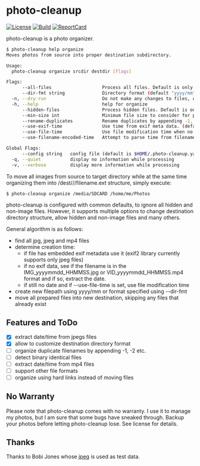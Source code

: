 photo-cleanup
=============

[![License][License-Image]][License-Url]
[![Build][Build-Status-Image]][Build-Status-Url]
[![ReportCard][ReportCard-Image]][ReportCard-Url]

photo-cleanup is a photo organizer.

```bash
$ photo-cleanup help organize
Moves photos from source into proper destination subdirectory.

Usage:
  photo-cleanup organize srcdir destdir [flags]

Flags:
      --all-files                   Process all files. Default is only images (jpg).
      --dir-fmt string              Directory format (default "yyyy/mm")
  -n, --dry-run                     Do not make any changes to files, only show what would happen.
  -h, --help                        help for organize
      --hidden-files                Process hidden files. Default is only normal files.
      --min-size int                Minimum file size to consider for processing.
      --rename-duplicates           Rename duplicates by appending -1, -2 etc.
      --use-exif-time               Use time from exif meta data. (default true)
      --use-file-time               Use file modification time when no meta data.
      --use-filename-encoded-time   Attempt to parse time from filename. (default true)

Global Flags:
      --config string   config file (default is $HOME/.photo-cleanup.yaml)
  -q, --quiet           display no information while processing
  -v, --verbose         display more information while processing
```

To move all images from source to target directory while at the same time
organizing them into /dest/<YEAR>/<MONTH>/filename.ext structure, simply execute:

    $ photo-cleanup organize /media/SDCARD /home/me/Photos

photo-cleanup is configured with common defaults, to ignore all hidden and
non-image files. However, it supports multiple options to change destination
directory structure, allow hidden and non-image files and many others.

General algorithm is as follows:
- find all jpg, jpeg and mp4 files
- determine creation time:
  - if file has embedded exif metadata use it (exif2 library currently supports
    only jpeg files)
  - if no exif data, see if the filename is in the IMG_yyyymmdd_HHMMSS.jpg or
  VID_yyyymmdd_HHMMSS.mp4 format and if so, extract the date.
  - if still no date and if --use-file-time is set, use file modification time
- create new filepath using yyyy/mm or format specified using --dir-fmt
- move all prepared files into new destination, skipping any files that already
  exist

## Features and ToDo
- [x] extract date/time from jpegs files
- [x] allow to customize destination directory format
- [ ] organize duplicate filenames by appending -1, -2 etc.
- [ ] detect binary identical files
- [ ] extract date/time from mp4 files
- [ ] support other file formats
- [ ] organize using hard links instead of moving files

## No Warranty

Please note that photo-cleanup comes with no warranty. I use it to manage my
photos, but I am sure that some bugs have sneaked through. Backup your photos
before letting photo-cleanup lose. See license for details.

## Thanks

Thanks to Bobi Jones whose
[jpeg](http://www.publicdomainpictures.net/view-image.php?image=22282) is used
as test data.

[License-Url]: https://opensource.org/licenses/Apache-2.0
[License-Image]: https://img.shields.io/badge/license-Apache%202.0-blue.svg?maxAge=2592000
[Build-Status-Url]: http://travis-ci.org/mikijov/photo-cleanup
[Build-Status-Image]: https://travis-ci.org/mikijov/photo-cleanup.svg?branch=master
[ReportCard-Url]: https://goreportcard.com/report/github.com/mikijov/photo-cleanup
[ReportCard-Image]: https://goreportcard.com/badge/github.com/mikijov/photo-cleanup
